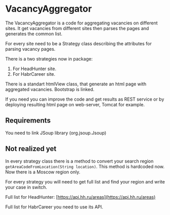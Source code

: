 # VacancyAggregator
The VacancyAggregator is a code for aggregating vacancies on different sites. It get vacancies from different sites then parses the pages and generates the common list.

For every site need to be a Strategy class describing the attributes for parsing vacancy pages.

There is a two strategies now in package:

1. For HeadHunter site.
2. For HabrCareer site.



There is a standart htmlView class, that generate an html page with aggregated vacancies. Bootstrap is linked.

If you need you can improve the code and get results as REST service or by deploying resulting html page on web-server, Tomcat for example.



## Requirements

You need to link JSoup library (org.jsoup.Jsoup)



## Not realized yet

In every strategy class there is a method to convert your search region  `getAreaCodeFromLocation(String location)`. This method is hardcoded now. Now there is a Moscow region only. 

For every strategy you will need to get full list and find your region and write your case in switch.

Full list for HeadHunter: [https://api.hh.ru/areas](https://api.hh.ru/areas)

Full list for HabrCareer you need to use its API.